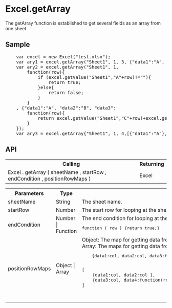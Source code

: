 <H1>Excel.getArray</H1>

The getArray function is established to get several fields as an array from one sheet.

<h2>Sample</h2>
<pre>
	var excel = new Excel("test.xlsx");
	var ary1 = excel.getArray("Sheet1", 1, 3, {"data1":"A", "data2":"B", "data3":"C"});
	var ary2 = excel.getArray("Sheet1", 1, 
		function(row){
			if (excel.getValue("Sheet1","A"+row)!=""){
				return true;
			}else{
				return false;
			}
		}
	, {"data1":"A", "data2":"B", "data3":
		function(row){
			return excel.getValue("Sheet1","C"+row)+excel.getValue("Sheet1","D"+row);
		}
	});
	var ary3 = excel.getArray{"Sheet1", 1, 4,[{"data1":"A"},{"data2":"A"}]};
</pre>

<h2>API</h2>

<table>
<tr><th>Calling</th><th>Returning</th></tr>
<tr><td>Excel . getArray ( sheetName , startRow , endCondition , positionRowMaps )</td><td>Excel</td></tr>
</table>


<table>
<tr><th>Parameters</th><th>Type</th><th>Description</th></tr>
<tr><td>sheetName</td><td>String</td><td>The sheet name.</td></tr>
<tr><td>startRow</td><td>Number</td><td>The start row for looping at the sheet.</td></tr>
<tr><td>endCondition</td><td>Number | Function</td><td>The end condition for looping at the sheet. 
It is a number or a function.
<pre>function ( row ) {return true;}</pre>
</td></tr>
<tr><td>positionRowMaps</td><td>Object | Array</td><td>
Object: The map for getting data from a row.<br>
Array: The maps for getting data from several rows.<br>
<pre>
	{data1:col, data2:col, data3:function(row){ return String|Number|Date|Boolean;} }

	[
		{data1:col, data2:col },
		{data3:col, data4:function(row){ return String|Number|Date|Boolean;} }
	]
</pre>
</td></tr>

</table>

